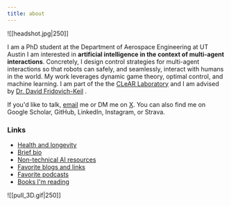 ```yaml
---
title: about
---
```


![[headshot.jpg|250]]

 I am a PhD student at the Department of Aerospace Engineering at UT Austin I am interested in **artificial intelligence in the context of multi-agent interactions**. Concretely, I design control strategies for multi-agent interactions so that robots can safely, and seamlessly, interact with humans in the world. My work leverages dynamic game theory, optimal control, and machine learning.  I am part of the the [CLeAR Laboratory](https://clearoboticslab.github.io/) and I am advised by [Dr. David Fridovich-Keil](https://www.ae.utexas.edu/people/faculty/faculty-directory/fridovich-keil) .

If you'd like to talk, [email](mailto:fernandopalafox@utexas.edu) me or DM me on [X](https://twitter.com/p_lafox). You can also find me on Google Scholar, GitHub, LinkedIn, Instagram, or Strava.
### Links

- [Health and longevity](health.md)
- [Brief bio](bio.md)
- [Non-technical AI resources](ai-resources.md)
- [Favorite blogs and links](blogs.md)
- [Favorite podcasts](podcasts)
- [Books I'm reading](books.md)

![[pull_3D.gif|250]]
